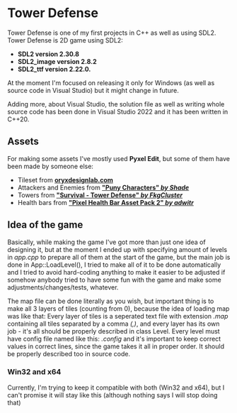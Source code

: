 # Tower Defense
Tower Defense is one of my first projects in C++ as well as using SDL2.
Tower Defense is 2D game using SDL2:
- **SDL2 version 2.30.8**
- **SDL2_image version 2.8.2**
- **SDL2_ttf version 2.22.0.**
  
At the moment I'm focused on releasing it only for Windows (as well as source code in Visual Studio) but it might change in future.

Adding more, about Visual Studio, the solution file as well as writing whole source code has been done in Visual Studio 2022 and it has been written in C++20.

## Assets
For making some assets I've mostly used **Pyxel Edit**, but some of them have been made by someone else:
- Tileset from [**oryxdesignlab.com**](https://www.oryxdesignlab.com/products/16-bit-fantasy-tileset)
- Attackers and Enemies from [**"Puny Characters" *by Shade***](https://merchant-shade.itch.io/16x16-puny-characters)
- Towers from [**"Survival - Tower Defense" *by FkgCluster***](https://fkgcluster.itch.io/survivaltowerdefense)
- Health bars from [**"Pixel Health Bar Asset Pack 2" *by adwitr***](https://adwitr.itch.io/pixel-health-bar-asset-pack-2)

## Idea of the game
Basically, while making the game I've got more than just one idea of designing it, but at the moment I ended up with specifying amount of levels in *app.cpp* to prepare all of them at the start of the game, but the main job is done in App::LoadLevel(), I tried to make all of it to be done automatically and I tried to avoid hard-coding anything to make it easier to be adjusted if somehow anybody tried to have some fun with the game and make some adjustments/changes/tests, whatever.

The map file can be done literally as you wish, but important thing is to make all 3 layers of tiles (counting from 0), because the idea of loading map was like that:
Every layer of tiles is a seperated text file with extension *.map* containing all tiles separated by a comma *(,)*, and every layer has its own job - it's all should be properly described in class Level.
Every level must have config file named like this: *.config* and it's important to keep correct values in correct lines, since the game takes it all in proper order. It should be properly described too in source code.

### Win32 and x64
Currently, I'm trying to keep it compatible with both (Win32 and x64), but I can't promise it will stay like this (although nothing says I will stop doing that)
